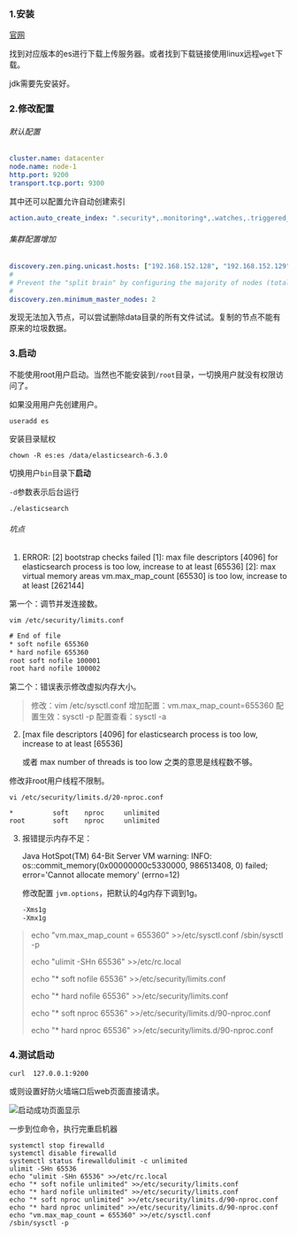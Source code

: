 ### 1.安装

[官网](https://www.elastic.co/cn/products)

找到对应版本的es进行下载上传服务器。或者找到下载链接使用linux远程`wget`下载。

jdk需要先安装好。

### 2.修改配置

###### 默认配置

```yaml
cluster.name: datacenter
node.name: node-1
http.port: 9200
transport.tcp.port: 9300
```

其中还可以配置允许自动创建索引

```yaml
action.auto_create_index: ".security*,.monitoring*,.watches,.triggered_watches,.watcher-history*,.ml*"
```



###### 集群配置增加

```yaml
discovery.zen.ping.unicast.hosts: ["192.168.152.128", "192.168.152.129"]
#
# Prevent the "split brain" by configuring the majority of nodes (total number of master-eligible nodes / 2 + 1):
#
discovery.zen.minimum_master_nodes: 2
```

发现无法加入节点，可以尝试删除data目录的所有文件试试。复制的节点不能有原来的垃圾数据。

### 3.启动

不能使用root用户启动。当然也不能安装到`/root`目录，一切换用户就没有权限访问了。

如果没用用户先创建用户。

```shell
useradd es
```

安装目录赋权

```shell
chown -R es:es /data/elasticsearch-6.3.0
```

切换用户`bin`目录下**启动**

`-d`参数表示后台运行

```shell
./elasticsearch
```

###### 坑点

1. ERROR: [2] bootstrap checks failed
   [1]: max file descriptors [4096] for elasticsearch process is too low, increase to at least [65536]
   [2]: max virtual memory areas vm.max_map_count [65530] is too low, increase to at least [262144]

第一个：调节并发连接数。

```shell
vim /etc/security/limits.conf
```

```xml
# End of file
* soft nofile 655360
* hard nofile 655360
root soft nofile 100001
root hard nofile 100002
```

第二个：错误表示修改虚拟内存大小。

> 修改：vim /etc/sysctl.conf
> 增加配置：vm.max_map_count=655360
> 配置生效：sysctl -p
> 配置查看：sysctl -a



2. [max file descriptors [4096] for elasticsearch process is too low, increase to at least [65536] 

   或者  max number of threads is too low 之类的意思是线程数不够。

修改非root用户线程不限制。

```shell
vi /etc/security/limits.d/20-nproc.conf

*          soft    nproc     unlimited
root       soft    nproc     unlimited
```



3. 报错提示内存不足：

   Java HotSpot(TM) 64-Bit Server VM warning: INFO: os::commit_memory(0x00000000c5330000, 986513408, 0) failed; error='Cannot allocate memory' (errno=12)

   修改配置 `jvm.options`，把默认的4g内存下调到1g。

   ```xml
   -Xms1g
   -Xmx1g
   ```


> echo "vm.max_map_count = 655360" >>/etc/sysctl.conf
> /sbin/sysctl -p
>
> echo "ulimit -SHn 65536" >>/etc/rc.local
>
> echo "* soft nofile 65536" >>/etc/security/limits.conf
>
> echo "* hard nofile 65536" >>/etc/security/limits.conf
>
> echo "* soft nproc 65536" >>/etc/security/limits.d/90-nproc.conf
>
> echo "* hard nproc 65536" >>/etc/security/limits.d/90-nproc.conf

### 4.测试启动

```shell
curl  127.0.0.1:9200
```

或则设置好防火墙端口后web页面直接请求。

![启动成功页面显示](https://i.loli.net/2019/06/13/5d02352826b3d11875.jpg)



一步到位命令，执行完重启机器

```shell
systemctl stop firewalld
systemctl disable firewalld
systemctl status firewalldulimit -c unlimited
ulimit -SHn 65536
echo "ulimit -SHn 65536" >>/etc/rc.local
echo "* soft nofile unlimited" >>/etc/security/limits.conf
echo "* hard nofile unlimited" >>/etc/security/limits.conf
echo "* soft nproc unlimited" >>/etc/security/limits.d/90-nproc.conf
echo "* hard nproc unlimited" >>/etc/security/limits.d/90-nproc.conf
echo "vm.max_map_count = 655360" >>/etc/sysctl.conf
/sbin/sysctl -p
```

